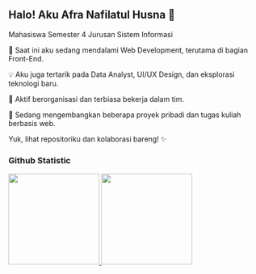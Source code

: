 ## Halo! Aku Afra Nafilatul Husna 👋

Mahasiswa Semester 4 Jurusan Sistem Informasi <br>

🌱 Saat ini aku sedang mendalami Web Development, terutama di bagian Front-End. <br>

💡 Aku juga tertarik pada Data Analyst, UI/UX Design, dan eksplorasi teknologi baru. <br>

🤝 Aktif berorganisasi dan terbiasa bekerja dalam tim.<br>

🚀 Sedang mengembangkan beberapa proyek pribadi dan tugas kuliah berbasis web. <br>

Yuk, lihat repositoriku dan kolaborasi bareng! ✨

### Github Statistic
<p align="left">
<a href="https://github.com/Afra-Nafilatul-Husna">
  <img height="180em" src="https://github-readme-stats-eight-theta.vercel.app/api?username=Afra-Nafilatul-Husna&show_icons=true&theme=algolia&include_all_commits=true&count_private=true"/>
  <img height="180em" src="https://github-readme-stats-eight-theta.vercel.app/api/top-langs/?username=Afra-Nafilatul-Husna&layout=compact&langs_count=8&theme=algolia"/>
</a>
</p>
